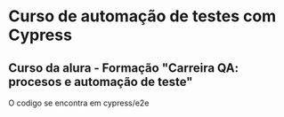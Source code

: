 # Curso de automação de testes com **Cypress** 
## Curso da alura - Formação "Carreira QA: procesos e automação de teste"

O codigo se encontra em cypress/e2e 

